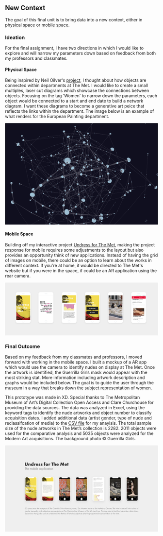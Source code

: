 ## New Context 
The goal of this final unit is to bring data into a new context, either in physical space or mobile space. 

### Ideation
For the final assignment, I have two directions in which I would like to explore and will narrow my parameters down based on feedback from both my professors and classmates. 

#### Physical Space 
Being inspired by Neil Oilver's [project](https://neil-oliver.github.io/Major-Studio-1/Interactivity/), I thought about how objects are connected within departments at The Met. I would like to create a small multiples, laser cut diagrams which showcase the connections between objects. Focusing on the tag 'Women' to narrow down the parameters, each object would be connected to a start and end date to build a network diagram. I want these diagrams to become a generative art peice that reflects the links within the department. The image below is an example of what renders for the European Painting department. 

![Network Diagram Idea](https://github.com/lulujordanna/major-studio-1/blob/master/newContext/images/MajorStudio.jpeg)

#### Mobile Space 
Building off my interactive project [Undress for The Met](https://lulujordanna.github.io/major-studio-1/interactive/), making the project response for mobile requires some adjustments to the layout but also provides an opportunity think of new applications. Instead of having the grid of images on mobile, there could be an option to learn about the works in different context. If you're at home, it would be directed to The Met's website but if you were in the space, if could be an AR application using the rear camera. 

![Mobile Mockups](https://github.com/lulujordanna/major-studio-1/blob/master/newContext/images/mobileMockups.jpg)

### Final Outcome
Based on my feedback from my classmates and professors, I moved forward with working in the mobile space. I built a mockup of a AR app which would use the camera to identify nudes on display at The Met. Once the artwork is identified, the Guerrilla Girls mask would appear with the most striking stat. More information including artwork description and graphs would be included below. The goal is to guide the user through the museum in a way that breaks down the subject representation of women.

This prototype was made in XD. Special thanks to The Metropolitan Museum of Art’s Digital Collection Open Access and Clare Churchouse for providing the data sources. The data was analyzed in Excel, using the keyword tags to identify the nude artworks and object number to classify acquisition dates. I added additional data (artist gender, type of nude and reclassifcation of media) to the [CSV file](https://github.com/lulujordanna/major-studio-1/blob/master/newContext/files/Women_Met.xlsx) for my anaylsis. The total sample size of the nude artworks in The Met’s collection is 2282. 2011 objects were used for the comparative analysis and 5035 objects were analyzed for the Modern Art acquisitions. The background photo © Guerrilla Girls.

![Mobile Mockups](https://github.com/lulujordanna/major-studio-1/blob/master/newContext/images/Met-App-Final.jpg)


